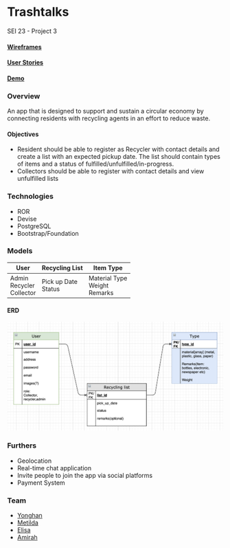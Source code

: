 # Trashtalks
SEI 23 - Project 3

#### [Wireframes](https://github.com/yh-sg/trashtalks/tree/master/wireframes)
#### [User Stories](https://github.com/yh-sg/trashtalks/blob/master/user-stories.md)
#### [Demo](https://github.com/yh-sg/trashtalks/blob/master/presentation.md)

### Overview
An app that is designed to support and sustain a circular economy by connecting residents with recycling agents in an effort to reduce waste.

#### Objectives
* Resident should be able to register as Recycler with contact details and create a list with an expected pickup date. The list should contain types of items and a status of fulfilled/unfulfilled/in-progress.
* Collectors should be able to register with contact details and view unfulfilled lists

### Technologies
* ROR
* Devise
* PostgreSQL
* Bootstrap/Foundation

### Models
| User        | Recycling List           | Item Type  |
| -------------|-------------|-----|
| Admin<br>Recycler<br>Collector | Pick up Date<br>Status | Material Type<br>Weight<br>Remarks |

#### ERD
<img src="wireframes/erd.png" width="600">

### Furthers
* Geolocation
* Real-time chat application
* Invite people to join the app via social platforms
* Payment System

### Team
- [Yonghan](https://github.com/yh-sg)
- [Metilda](https://github.com/metildachee)
- [Elisa](https://github.com/elisaes)
- [Amirah](https://github.com/amirahsham01)
